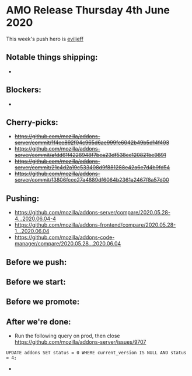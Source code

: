 # AMO Release Thursday 4th June 2020

This week's push hero is [eviljeff](https://github.com/eviljeff)

## Notable things shipping:

-

## Blockers:

-

## Cherry-picks:

- ~~https://github.com/mozilla/addons-server/commit/1f4ee892f04c965d6ae999fe6042b49b5d14f403~~
- ~~https://github.com/mozilla/addons-server/commit/afdd61f4228948f7bca23df538cc120821be9891~~
- ~~https://github.com/mozilla/addons-server/commit/21c4d2a19c533408d9f881288e42a6e7d4b9fd54~~
- ~~https://github.com/mozilla/addons-server/commit/f3806fcee27a4889df6064b2361a2467f8a57d00~~

## Pushing:

- https://github.com/mozilla/addons-server/compare/2020.05.28-4...2020.06.04-4
- https://github.com/mozilla/addons-frontend/compare/2020.05.28-1...2020.06.04
- https://github.com/mozilla/addons-code-manager/compare/2020.05.28...2020.06.04

## Before we push:

## Before we start:

## Before we promote:

## After we're done:
- Run the following query on prod, then close https://github.com/mozilla/addons-server/issues/9707

`UPDATE addons SET status = 0 WHERE current_version IS NULL AND status = 4;`

-
